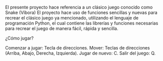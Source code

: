El presente proyecto hace referencia a un clásico juego conocido como Snake (Víbora)
El proyecto hace uso de funciones sencillas y nuevas para recrear el clásico juego ya mencionado, utilizando el lenguaje de programación Python, el cual contiene las librerías y funciones necesarias para recrear el juego de manera fácil, rápida y sencilla.



¿Cómo jugar?

Comenzar a jugar: Tecla de direcciones.
Mover: Teclas de direcciones (Arriba, Abajo, Derecha, Izquierda).
Jugar de nuevo: C.
Salir del juego: Q.
